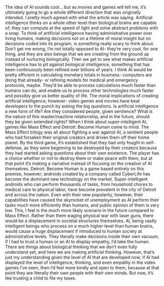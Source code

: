 The idea of AI sounds cool… but as movies and games will tell me, it’s ultimately going to go a whole different direction that was originally intended.
I pretty much agreed with what the article was saying. Artificial intelligence thinks on a whole other level than biological brains are capable of; they can compute at the speed of light and solve abstract problems with a snap. To think of artificial intelligence having administrative power over living humans, making decisions not on a lifetime of moral insight but on decisions coded into its program, is something really scary to think about. 
Don’t get me wrong, I’m not totally opposed to AI- they’re very cool, for one thing, and they are also beings that we are creating from the ground up instead of nurturing biologically. Then we get to see what makes artificial intelligence has to pit against biological intelligence, something that has been continuously been refined over billions of years. I think AI would be pretty efficient in calculating monetary totals in business- computers are doing that already- or refining models for medical and emergency protocols, maybe. They’d be able to process calculations much faster than humans can do, and enable us to process other technologies much faster and possibly give us better quality of life. 
	The moral implications of creating artificial intelligence, however- video games and movies have beat developers to the punch by asking the big questions. Is artificial intelligence a new form of life? Are they considered people, given sentience? What is the nature of this master/machine relationship, and in the future, should they be given extended rights? When I think about super-intelligent AI, games like Mass Effect and Detroit: Become Human come to mind. The Mass Effect trilogy was all about fighting a war against AI, a sentient people who had forsaken their original creators and driven them off their home planet. By the third game, it’s established that they had only fought in self-defense, as they were beginning to be destroyed by their creators because they had started asking questions about their own existence. The player has a choice whether or not to destroy them or make peace with them, but at that point it’s making a narrative instead of focusing on the creation of AI themselves. 
	Detroit: Become Human is a game based entirely on this premise, however; androids created by a company called CyberLife has become the dominant new technology on the market. Super-intelligent androids who can perform thousands of tasks, from household chores to medical care to physical labor, have become prevalent in the city of Detroit and across the nation. Even with their new popularity, however, their capabilities have caused the skyrocket of unemployment as AI perform their tasks much more efficiently than humans, and public opinion of them is very low. This, I feel is the much more likely scenario in the future compared to Mass Effect. Rather than them waging physical war with laser guns, there would be a displacement in societal structures themselves. AI, being vastly intelligent beings who process on a much higher level than human brains, would cause a huge displacement if introduced to human society at administrative levels. They literally make decisions inside their own vacuum; if I had to trust a human or an AI to display empathy, I’d take the human. There are things about biological thinking that we don’t even fully understand yet, and here we are making artificial thinking. 
	However, that’s just my understanding given the level of AI that are developed now; if AI had displayed the level of intelligence, thinking, and even empathy in the video games I’ve seen, then I’d feel more kindly and open to them, because at that point they are literally their own people with their own minds. But now, it’s like trusting a child to file my taxes. 
